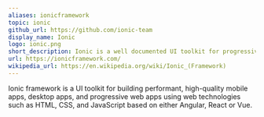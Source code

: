 ```yaml
---
aliases: ionicframework
topic: ionic
github_url: https://github.com/ionic-team
display_name: Ionic
logo: ionic.png
short_description: Ionic is a well documented UI toolkit for progressive web-app developement with Angular, React or Vue.
url: https://ionicframework.com/
wikipedia_url: https://en.wikipedia.org/wiki/Ionic_(Framework)
---
```

Ionic framework is a UI toolkit for building performant, high-quality mobile apps, desktop apps, and progressive web apps using web technologies such as HTML, CSS, and JavaScript based on either Angular, React or Vue.